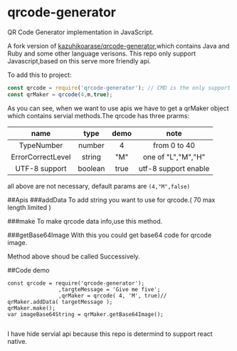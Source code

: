 # qrcode-generator
QR Code Generator implementation in JavaScript.

A fork version of [kazuhikoarase/qrcode-generator](https://github.com/kazuhikoarase/qrcode-generator),which contains Java and Ruby and some other language verisons.
This repo only support Javascript,based on this serve more friendly api.

To add this to project:

```javascript
const qrcode = require('qrcode-generator'); // CMD is the only support standard.
const qrMaker = qrcode(4,m,true);
``` 
As you can see, when we want to use apis we have to get a qrMaker object which contains servial methods.The qrcode has three prarms:

name | type | demo | note
:-:|:-:|:-:|:-:
TypeNumber | number | 4 | from 0 to 40
ErrorCorrectLevel | string | "M" | one of "L","M","H"
UTF-8 support | boolean | true | utf-8 support enable

all above are not necessary, default params are `(4,"M",false)`

##Apis
###addData
To add string you want to use for qrcode.( 70 max length limited )

###make
To make qrcode data info,use this method.

###getBase64Image
With this you could get base64 code for qrcode image.

Method above shoud be called Successively.

##Code demo
```
const qrcode = require('qrcode-generator');
				,targteMessage = 'Give me five';
				,qrMaker = qrcode( 4, 'M', true)//				 
qrMaker.addData( targetMessage );
qrMaker.make();
var imageBase64String = qrMaker.getBase64Image();


```

I have hide servial api because this repo is determind to support react native.